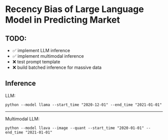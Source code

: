 # Recency Bias of Large Language Model in Predicting Market

## TODO:
- ✅ implement LLM inference
- ✅ implement multimodal inference
- :x: test prompt template
- :x: build batched inference for massive data

## Inference
LLM:
```shell
python --model llama --start_time "2020-12-01" --end_time "2021-01-01"
```

--------

Multimodal LLM:
```shell
python --model llava --image --quant --start_time "2020-01-01" --end_time "2021-01-01"
```
